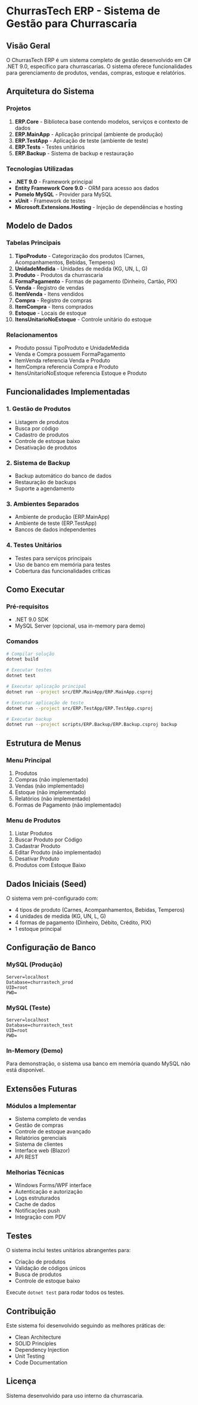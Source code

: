 # ChurrasTech ERP - Sistema de Gestão para Churrascaria

## Visão Geral

O ChurrasTech ERP é um sistema completo de gestão desenvolvido em C# .NET 9.0, específico para churrascarias. O sistema oferece funcionalidades para gerenciamento de produtos, vendas, compras, estoque e relatórios.

## Arquitetura do Sistema

### Projetos

1. **ERP.Core** - Biblioteca base contendo modelos, serviços e contexto de dados
2. **ERP.MainApp** - Aplicação principal (ambiente de produção)
3. **ERP.TestApp** - Aplicação de teste (ambiente de teste)
4. **ERP.Tests** - Testes unitários
5. **ERP.Backup** - Sistema de backup e restauração

### Tecnologias Utilizadas

- **.NET 9.0** - Framework principal
- **Entity Framework Core 9.0** - ORM para acesso aos dados
- **Pomelo MySQL** - Provider para MySQL
- **xUnit** - Framework de testes
- **Microsoft.Extensions.Hosting** - Injeção de dependências e hosting

## Modelo de Dados

### Tabelas Principais

1. **TipoProduto** - Categorização dos produtos (Carnes, Acompanhamentos, Bebidas, Temperos)
2. **UnidadeMedida** - Unidades de medida (KG, UN, L, G)
3. **Produto** - Produtos da churrascaria
4. **FormaPagamento** - Formas de pagamento (Dinheiro, Cartão, PIX)
5. **Venda** - Registro de vendas
6. **ItemVenda** - Itens vendidos
7. **Compra** - Registro de compras
8. **ItemCompra** - Itens comprados
9. **Estoque** - Locais de estoque
10. **ItensUnitarioNoEstoque** - Controle unitário do estoque

### Relacionamentos

- Produto possui TipoProduto e UnidadeMedida
- Venda e Compra possuem FormaPagamento
- ItemVenda referencia Venda e Produto
- ItemCompra referencia Compra e Produto
- ItensUnitarioNoEstoque referencia Estoque e Produto

## Funcionalidades Implementadas

### 1. Gestão de Produtos
- Listagem de produtos
- Busca por código
- Cadastro de produtos
- Controle de estoque baixo
- Desativação de produtos

### 2. Sistema de Backup
- Backup automático do banco de dados
- Restauração de backups
- Suporte a agendamento

### 3. Ambientes Separados
- Ambiente de produção (ERP.MainApp)
- Ambiente de teste (ERP.TestApp)
- Bancos de dados independentes

### 4. Testes Unitários
- Testes para serviços principais
- Uso de banco em memória para testes
- Cobertura das funcionalidades críticas

## Como Executar

### Pré-requisitos
- .NET 9.0 SDK
- MySQL Server (opcional, usa in-memory para demo)

### Comandos

```bash
# Compilar solução
dotnet build

# Executar testes
dotnet test

# Executar aplicação principal
dotnet run --project src/ERP.MainApp/ERP.MainApp.csproj

# Executar aplicação de teste
dotnet run --project src/ERP.TestApp/ERP.TestApp.csproj

# Executar backup
dotnet run --project scripts/ERP.Backup/ERP.Backup.csproj backup
```

## Estrutura de Menus

### Menu Principal
1. Produtos
2. Compras (não implementado)
3. Vendas (não implementado)
4. Estoque (não implementado)
5. Relatórios (não implementado)
6. Formas de Pagamento (não implementado)

### Menu de Produtos
1. Listar Produtos
2. Buscar Produto por Código
3. Cadastrar Produto
4. Editar Produto (não implementado)
5. Desativar Produto
6. Produtos com Estoque Baixo

## Dados Iniciais (Seed)

O sistema vem pré-configurado com:
- 4 tipos de produto (Carnes, Acompanhamentos, Bebidas, Temperos)
- 4 unidades de medida (KG, UN, L, G)
- 4 formas de pagamento (Dinheiro, Débito, Crédito, PIX)
- 1 estoque principal

## Configuração de Banco

### MySQL (Produção)
```
Server=localhost
Database=churrastech_prod
UID=root
PWD=
```

### MySQL (Teste)
```
Server=localhost
Database=churrastech_test
UID=root
PWD=
```

### In-Memory (Demo)
Para demonstração, o sistema usa banco em memória quando MySQL não está disponível.

## Extensões Futuras

### Módulos a Implementar
- Sistema completo de vendas
- Gestão de compras
- Controle de estoque avançado
- Relatórios gerenciais
- Sistema de clientes
- Interface web (Blazor)
- API REST

### Melhorias Técnicas
- Windows Forms/WPF interface
- Autenticação e autorização
- Logs estruturados
- Cache de dados
- Notificações push
- Integração com PDV

## Testes

O sistema inclui testes unitários abrangentes para:
- Criação de produtos
- Validação de códigos únicos
- Busca de produtos
- Controle de estoque baixo

Execute `dotnet test` para rodar todos os testes.

## Contribuição

Este sistema foi desenvolvido seguindo as melhores práticas de:
- Clean Architecture
- SOLID Principles
- Dependency Injection
- Unit Testing
- Code Documentation

## Licença

Sistema desenvolvido para uso interno da churrascaria.